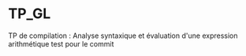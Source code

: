 # TP_GL

TP de compilation : Analyse syntaxique et évaluation d'une expression arithmétique
test pour le commit
